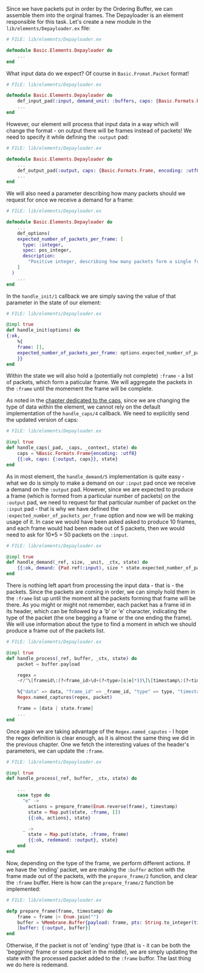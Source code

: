 Since we have packets put in order by the Ordering Buffer, we can assemble them into the orginal frames.
The Depayloader is an element responsible for this task. 
Let's create a new module in the `lib/elements/Depayloader.ex` file:
```Elixir
# FILE: lib/elements/Depayloader.ex

defmodule Basic.Elements.Depayloader do
    ...
end
```

What input data do we expect? Of course in `Basic.Fromat.Packet` format!
```Elixir
# FILE: lib/elements/Depayloader.ex

defmodule Basic.Elements.Depayloader do
    def_input_pad(:input, demand_unit: :buffers, caps: {Basic.Formats.Packet, type: :custom_packets})
    ...
end
```

However, our element will process that input data in a way which will change the format - on output there will be frames instead of packets!
We need to specify it while defining the `:output` pad:
```Elixir
# FILE: lib/elements/Depayloader.ex

defmodule Basic.Elements.Depayloader do
    ...
    def_output_pad(:output, caps: {Basic.Formats.Frame, encoding: :utf8})
    ...
end
```

We will also need a parameter describing how many packets should we request for once we receive a demand for a frame:
```Elixir
# FILE: lib/elements/Depayloader.ex

defmodule Basic.Elements.Depayloader do
    ...
    def_options(
    expected_number_of_packets_per_frame: [
      type: :integer,
      spec: pos_integer,
      description:
        "Positive integer, describing how many packets form a single frame. Used to demand for the proper number of packets while assembling the frame."
    ]
  )
    ...
end
```

In the `handle_init/1` callback we are simply saving the value of that parameter in the state of our element:
```Elixir
# FILE: lib/elements/Depayloader.ex

@impl true
def handle_init(options) do
{:ok,
    %{
    frame: [],
    expected_number_of_packets_per_frame: options.expected_number_of_packets_per_frame
    }}
end
```
Within the state we will also hold a (potentially not complete) `:frame` - a list of packets, which form a paticular frame. We will aggregate the packets in the `:frame` until the momement the frame will be complete.

As noted in the [chapter dedicated to the caps](4_Caps.md), since we are changing the type of data within the element, we cannot rely on the default implementation of the `handle_caps/4` callback. We need to explicitly send the updated version of caps:
```Elixir
# FILE: lib/elements/Depayloader.ex

@impl true
def handle_caps(_pad, _caps, _context, state) do
    caps = %Basic.Formats.Frame{encoding: :utf8}
    {{:ok, caps: {:output, caps}}, state}
end
```

As in most element, the `handle_demand/5` implementation is quite easy - what we do is simply to make a demand on our `:input` pad once we receive a demand on the `:output` pad. However, since we are expected to produce a frame (which is formed from a particular number of packets) on the `:output` pad, we need to request for that particular number of packet on the `:input` pad - that is why we have defined the `:expected_number_of_packets_per_frame` option and now we will be making usage of it. In case we would have been asked asked to produce 10 frames, and each frame would had been made out of 5 packets, then we would need to ask for 10\*5 = 50 packets on the `:input`.
```Elixir
# FILE: lib/elements/Depayloader.ex

@impl true
def handle_demand(_ref, size, _unit, _ctx, state) do
    {{:ok, demand: {Pad.ref(:input), size * state.expected_number_of_packets_per_frame}}, state}
end
```

There is nothing left apart from processing the input data - that is - the packets. Since the packets are coming in order, we can simply hold them in the `:frame` list up until the moment all the packets forming that frame will be there. As you might or might not remember, each packet has a frame id in its header, which can be followed by a 'b' or 'e' character, indicating the type of the packet (the one begging a frame or the one ending the frame). We will use information about the type to find a moment in which we should produce a frame out of the packets list.
```Elixir
# FILE: lib/elements/Depayloader.ex

@impl true
def handle_process(_ref, buffer, _ctx, state) do
    packet = buffer.payload

    regex =
    ~r/^\[frameid\:(?<frame_id>\d+(?<type>[s|e]*))\]\[timestamp\:(?<timestamp>\d+)\](?<data>.*)$/

    %{"data" => data, "frame_id" => _frame_id, "type" => type, "timestamp" => timestamp} =
    Regex.named_captures(regex, packet)

    frame = [data | state.frame]
    ...
end
```

Once again we are taking advantage of the `Regex.named_caputes` - I hope the regex definition is clear enough, as it is almost the same thing we did in the previous chapter.
One we fetch the interesting values of the header's parameters, we can update the `:frame`.
```Elixir
# FILE: lib/elements/Depayloader.ex

@impl true
def handle_process(_ref, buffer, _ctx, state) do

    ...
    case type do
      "e" ->
        actions = prepare_frame(Enum.reverse(frame), timestamp)
        state = Map.put(state, :frame, [])
        {{:ok, actions}, state}

      _ ->
        state = Map.put(state, :frame, frame)
        {{:ok, redemand: :output}, state}
    end
end
```

Now, depending on the type of the frame, we perform different actions. 
If we have the 'ending' packet, we are making the `:buffer` action with the frame made out of the packets, with the `prepare_frame/2` function, and clear the `:frame` buffer. Here is how can the `prepare_frame/2` function be implemented:
```Elixir
# FILE: lib/elements/Depayloader.ex

defp prepare_frame(frame, timestamp) do
    frame = frame |> Enum.join("")
    buffer = %Membrane.Buffer{payload: frame, pts: String.to_integer(timestamp)}
    [buffer: {:output, buffer}]
end
```

Otherwise, if the packet is not of 'ending' type (that is - it can be both the 'beggining' frame or some packet in the middle), we are simply updating the state with the processed packet added to the `:frame` buffor. The last thing we do here is redemand.